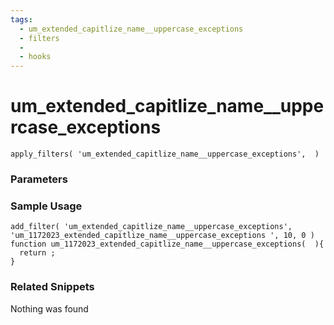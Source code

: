 ```yaml
---
tags: 
  - um_extended_capitlize_name__uppercase_exceptions
  - filters
  - 
  - hooks
---
```

# um\_extended\_capitlize\_name\_\_uppercase\_exceptions

``` php:no-line-numbers
apply_filters( 'um_extended_capitlize_name__uppercase_exceptions',  )
```
<div class='hook-sep'></div>

### Parameters

<div class='hook-sep'></div>



### Sample Usage

``` php:no-line-numbers
add_filter( 'um_extended_capitlize_name__uppercase_exceptions', 'um_1172023_extended_capitlize_name__uppercase_exceptions ', 10, 0 )
function um_1172023_extended_capitlize_name__uppercase_exceptions(  ){
  return ;
}
```
<div class='hook-sep'></div>



### Related Snippets

Nothing was found

